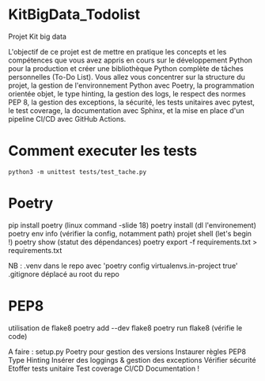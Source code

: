 # KitBigData_Todolist
Projet Kit big data

L'objectif de ce projet est de mettre en pratique les concepts et les compétences que vous
avez appris en cours sur le développement Python pour la production et créer une
bibliothèque Python complète de tâches personnelles (To-Do List).
Vous allez vous concentrer sur la structure du projet, la gestion de l'environnement Python
avec Poetry, la programmation orientée objet, le type hinting, la gestion des logs, le respect
des normes PEP 8, la gestion des exceptions, la sécurité, les tests unitaires avec pytest, le
test coverage, la documentation avec Sphinx, et la mise en place d'un pipeline CI/CD avec
GitHub Actions.

# Comment executer les tests
```python3 -m unittest tests/test_tache.py```

# Poetry
pip install poetry (linux command -slide 18)
poetry install (dl l'environement)
poetry env info (vérifier la config, notamment path)
projet shell (let's begin !)
poetry show (statut des dépendances)
poetry export -f requirements.txt > requirements.txt

NB : .venv dans le repo avec 'poetry config virtualenvs.in-project true'
.gitignore déplacé au root du repo

# PEP8
utilisation de flake8
poetry add --dev flake8
poetry run flake8 (vérifie le code)

A faire :
setup.py Poetry pour gestion des versions
Instaurer règles PEP8
Type Hinting
Insérer des loggings & gestion des exceptions
Vérifier sécurité
Etoffer tests unitaire
Test coverage
CI/CD
Documentation !